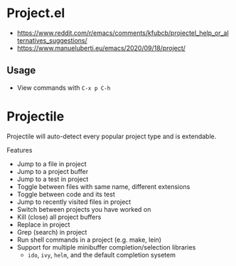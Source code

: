 # Project.el

- https://www.reddit.com/r/emacs/comments/kfubcb/projectel_help_or_alternatives_suggestions/
- https://www.manueluberti.eu/emacs/2020/09/18/project/

## Usage

- View commands with `C-x p C-h`

# Projectile

Projectile will auto-detect every popular project type and is extendable.

Features

- Jump to a file in project 
- Jump to a project buffer
- Jump to a test in project
- Toggle between files with same name, different extensions
- Toggle between code and its test
- Jump to recently visited files in project 
- Switch between projects you have worked on
- Kill (close) all project buffers
- Replace in project 
- Grep (search) in project 
- Run shell commands in a project (e.g. make, lein)
- Support for multiple minibuffer completion/selection libraries
  - `ido`, `ivy`, `helm`, and the default completion sysetem
